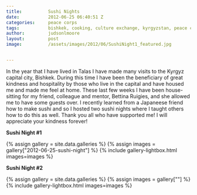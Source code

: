 ```yaml
---
title:			Sushi Nights
date:			2012-06-25 06:40:51 Z
categories:		peace corps
tags:			bishkek, cooking, culture exchange, kyrgyzstan, peace corps, sushi, thanks
author:			judsonlmoore
layout:			post
image:			/assets/images/2012/06/SushiNight1_featured.jpg


---
```


In the year that I have lived in Talas I have made many visits to the Kyrgyz capital city, Bishkek. During this time I have been the beneficiary of great kindness and hospitality by those who live in the capital and have housed me and made me feel at home. These last few weeks I have been house-sitting for my friend, colleague and mentor, Bettina Ruigies, and she allowed me to have some guests over. I recently learned from a Japaneese friend how to make sushi and so I hosted two sushi nights where I taught others how to do this as well. Thank you all who have supported me! I will appreciate your kindness forever!

**Sushi Night #1**

{% assign gallery = site.data.galleries %}
{% assign images = gallery["2012-06-25-sushi-night"] %}
{% include gallery-lightbox.html images=images %}

**Sushi Night #2**

{% assign gallery = site.data.galleries %}
{% assign images = gallery[""] %}
{% include gallery-lightbox.html images=images %}
